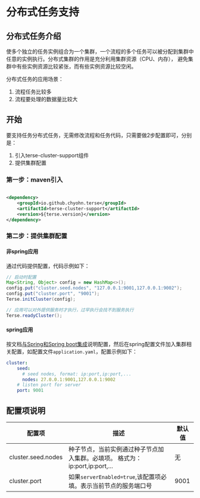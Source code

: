 # 分布式任务支持

## 分布式任务介绍

使多个独立的任务实例组合为一个集群，一个流程的多个任务可以被分配到集群中任意的实例执行。分布式集群的作用是充分利用集群资源（CPU、内存），
避免集群中有些实例资源比较紧张，而有些实例资源比较空闲。

分布式任务的应用场景：

1. 流程任务比较多
2. 流程要处理的数据量比较大

## 开始

要支持任务分布式任务，无需修改流程和任务代码，只需要做2步配置即可，分别是：

1. 引入terse-cluster-support组件
2. 提供集群配置

### 第一步：maven引入

```xml

<dependency>
    <groupId>io.github.chyohn.terse</groupId>
    <artifactId>terse-cluster-support</artifactId>
    <version>${terse.version}</version>
</dependency>
```

### 第二步：提供集群配置

#### 非spring应用

通过代码提供配置，代码示例如下：
 ```java
// 启动时配置
Map<String, Object> config = new HashMap<>();
config.put("cluster.seed.nodes", "127.0.0.1:9001,127.0.0.1:9002");                                                                      
config.put("cluster.port", "9001");
Terse.initCluster(config);

// 应用可以对外提供服务时才执行，过早执行会找不到服务执行
Terse.readyCluster();
 ```

#### spring应用
按文档[与Spring和Spring boot集成](spring_support_zh.md)说明配置，然后在spring配置文件加入集群相关配置，如配置文件`application.yaml`，配置示例如下：
 ```yaml
 cluster:
     seed:
       # seed nodes, format: ip:port,ip:port,...
       nodes: 27.0.0.1:9001,127.0.0.1:9002
     # listen port for server
     port: 9001
 ```

## 配置项说明

| 配置项                | 描述                                               | 默认值  |
|--------------------|--------------------------------------------------|------|
| cluster.seed.nodes | 种子节点，当前实例通过种子节点加入集群。必填项。 格式为：ip:port,ip:port,... | 无    |
| cluster.port       | 如果`serverEnabled=true`,该配置项必填。表示当前节点的服务端口号       | 9001 |

